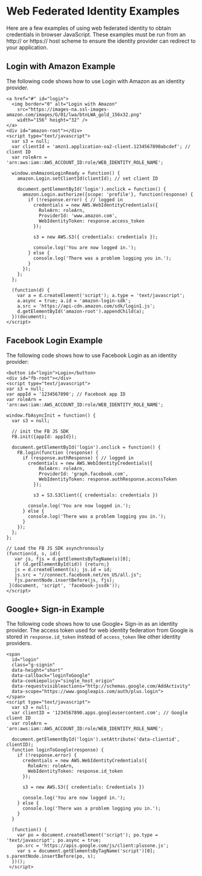 # Web Federated Identity Examples<a name="config-web-identity-examples"></a>

Here are a few examples of using web federated identity to obtain credentials in browser JavaScript\. These examples must be run from an http:// or https:// host scheme to ensure the identity provider can redirect to your application\. 

## Login with Amazon Example<a name="config-web-identity-amazon-login-example"></a>

The following code shows how to use Login with Amazon as an identity provider\. 

```
<a href="#" id="login">
  <img border="0" alt="Login with Amazon"
    src="https://images-na.ssl-images-amazon.com/images/G/01/lwa/btnLWA_gold_156x32.png"
    width="156" height="32" />
</a>
<div id="amazon-root"></div>
<script type="text/javascript">
  var s3 = null;
  var clientId = 'amzn1.application-oa2-client.1234567890abcdef'; // client ID
  var roleArn = 'arn:aws:iam::AWS_ACCOUNT_ID:role/WEB_IDENTITY_ROLE_NAME';

  window.onAmazonLoginReady = function() {
    amazon.Login.setClientId(clientId); // set client ID

    document.getElementById('login').onclick = function() {
      amazon.Login.authorize({scope: 'profile'}, function(response) {
        if (!response.error) { // logged in
          credentials = new AWS.WebIdentityCredentials({
            RoleArn: roleArn,
            ProviderId: 'www.amazon.com',
            WebIdentityToken: response.access_token
          });

          s3 = new AWS.S3({ credentials: credentials });

          console.log('You are now logged in.');
        } else {
          console.log('There was a problem logging you in.');
        }
      });
    };
  };

  (function(d) {
    var a = d.createElement('script'); a.type = 'text/javascript';
    a.async = true; a.id = 'amazon-login-sdk';
    a.src = 'https://api-cdn.amazon.com/sdk/login1.js';
    d.getElementById('amazon-root').appendChild(a);
  })(document);
</script>
```

## Facebook Login Example<a name="config-web-identity-facebook-login-example"></a>

The following code shows how to use Facebook Login as an identity provider:

```
<button id="login">Login</button>
<div id="fb-root"></div>
<script type="text/javascript">
var s3 = null;
var appId = '1234567890'; // Facebook app ID
var roleArn = 'arn:aws:iam::AWS_ACCOUNT_ID:role/WEB_IDENTITY_ROLE_NAME';

window.fbAsyncInit = function() {
  var s3 = null;
 
  // init the FB JS SDK
  FB.init({appId: appId});

  document.getElementById('login').onclick = function() {
    FB.login(function (response) {
      if (response.authResponse) { // logged in
        credentials = new AWS.WebIdentityCredentials({
            RoleArn: roleArn,
            ProviderId: 'graph.facebook.com',
            WebIdentityToken: response.authResponse.accessToken
          });

          s3 = S3.S3Client({ credentials: credentials })

        console.log('You are now logged in.');
      } else {
        console.log('There was a problem logging you in.');
      }
    });
  };
};

// Load the FB JS SDK asynchronously
(function(d, s, id){
   var js, fjs = d.getElementsByTagName(s)[0];
   if (d.getElementById(id)) {return;}
   js = d.createElement(s); js.id = id;
   js.src = "//connect.facebook.net/en_US/all.js";
   fjs.parentNode.insertBefore(js, fjs);
 }(document, 'script', 'facebook-jssdk'));
</script>
```

## Google\+ Sign\-in Example<a name="config-web-identity-google-login-example"></a>

The following code shows how to use Google\+ Sign\-in as an identity provider\. The access token used for web identity federation from Google is stored in `response.id_token` instead of `access_token` like other identity providers\. 

```
<span
  id="login"
  class="g-signin"
  data-height="short"
  data-callback="loginToGoogle"
  data-cookiepolicy="single_host_origin"
  data-requestvisibleactions="http://schemas.google.com/AddActivity"
  data-scope="https://www.googleapis.com/auth/plus.login">
</span>
<script type="text/javascript">
  var s3 = null;
  var clientID = '1234567890.apps.googleusercontent.com'; // Google client ID
  var roleArn = 'arn:aws:iam::AWS_ACCOUNT_ID:role/WEB_IDENTITY_ROLE_NAME';

  document.getElementById('login').setAttribute('data-clientid', clientID);
  function loginToGoogle(response) {
    if (!response.error) {
      credentials = new AWS.WebIdentityCredentials({
        RoleArn: roleArn, 
        WebIdentityToken: response.id_token
      });

      s3 = new AWS.S3({ credentials: Credentials })

      console.log('You are now logged in.');
    } else {
      console.log('There was a problem logging you in.');
    }
  }

  (function() {
    var po = document.createElement('script'); po.type = 'text/javascript'; po.async = true;
    po.src = 'https://apis.google.com/js/client:plusone.js';
    var s = document.getElementsByTagName('script')[0]; s.parentNode.insertBefore(po, s);
  })();
 </script>
```